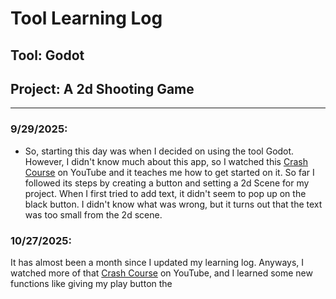 # Tool Learning Log

## Tool: **Godot**

## Project: **A 2d Shooting Game**

---

### 9/29/2025:
* So, starting this day was when I decided on using the tool Godot. However, I didn't know much about this app, so I watched this [Crash Course](https://www.youtube.com/watch?v=S8lMTwSRoRg) on YouTube and it teaches me how to get started on it. So far I followed its steps by creating a button and setting a 2d Scene for my project. When I first tried to add text, it didn't seem to pop up on the black button. I didn't know what was wrong, but it turns out that the text was too small from the 2d scene.

### 10/27/2025:
It has almost been a month since I updated my learning log. Anyways, I watched more of that [Crash Course](https://www.youtube.com/watch?v=S8lMTwSRoRg) on YouTube, and I learned some new functions like giving my play button the


<!--
* Links you used today (websites, videos, etc)
* Things you tried, progress you made, etc
* Challenges, a-ha moments, etc
* Questions you still have
* What you're going to try next
-->
